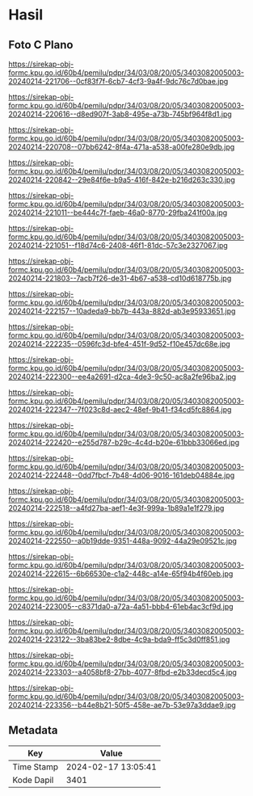 # Hasil

## Foto C Plano

https://sirekap-obj-formc.kpu.go.id/60b4/pemilu/pdpr/34/03/08/20/05/3403082005003-20240214-221706--0cf83f7f-6cb7-4cf3-9a4f-9dc76c7d0bae.jpg

https://sirekap-obj-formc.kpu.go.id/60b4/pemilu/pdpr/34/03/08/20/05/3403082005003-20240214-220616--d8ed907f-3ab8-495e-a73b-745bf964f8d1.jpg

https://sirekap-obj-formc.kpu.go.id/60b4/pemilu/pdpr/34/03/08/20/05/3403082005003-20240214-220708--07bb6242-8f4a-471a-a538-a00fe280e9db.jpg

https://sirekap-obj-formc.kpu.go.id/60b4/pemilu/pdpr/34/03/08/20/05/3403082005003-20240214-220842--29e84f6e-b9a5-416f-842e-b216d263c330.jpg

https://sirekap-obj-formc.kpu.go.id/60b4/pemilu/pdpr/34/03/08/20/05/3403082005003-20240214-221011--be444c7f-faeb-46a0-8770-29fba241f00a.jpg

https://sirekap-obj-formc.kpu.go.id/60b4/pemilu/pdpr/34/03/08/20/05/3403082005003-20240214-221051--f18d74c6-2408-46f1-81dc-57c3e2327067.jpg

https://sirekap-obj-formc.kpu.go.id/60b4/pemilu/pdpr/34/03/08/20/05/3403082005003-20240214-221803--7acb7f26-de31-4b67-a538-cd10d618775b.jpg

https://sirekap-obj-formc.kpu.go.id/60b4/pemilu/pdpr/34/03/08/20/05/3403082005003-20240214-222157--10adeda9-bb7b-443a-882d-ab3e95933651.jpg

https://sirekap-obj-formc.kpu.go.id/60b4/pemilu/pdpr/34/03/08/20/05/3403082005003-20240214-222235--0596fc3d-bfe4-451f-9d52-f10e457dc68e.jpg

https://sirekap-obj-formc.kpu.go.id/60b4/pemilu/pdpr/34/03/08/20/05/3403082005003-20240214-222300--ee4a2691-d2ca-4de3-9c50-ac8a2fe96ba2.jpg

https://sirekap-obj-formc.kpu.go.id/60b4/pemilu/pdpr/34/03/08/20/05/3403082005003-20240214-222347--7f023c8d-aec2-48ef-9b41-f34cd5fc8864.jpg

https://sirekap-obj-formc.kpu.go.id/60b4/pemilu/pdpr/34/03/08/20/05/3403082005003-20240214-222420--e255d787-b29c-4c4d-b20e-61bbb33066ed.jpg

https://sirekap-obj-formc.kpu.go.id/60b4/pemilu/pdpr/34/03/08/20/05/3403082005003-20240214-222448--0dd7fbcf-7b48-4d06-9016-161deb04884e.jpg

https://sirekap-obj-formc.kpu.go.id/60b4/pemilu/pdpr/34/03/08/20/05/3403082005003-20240214-222518--a4fd27ba-aef1-4e3f-999a-1b89a1e1f279.jpg

https://sirekap-obj-formc.kpu.go.id/60b4/pemilu/pdpr/34/03/08/20/05/3403082005003-20240214-222550--a0b19dde-9351-448a-9092-44a29e09521c.jpg

https://sirekap-obj-formc.kpu.go.id/60b4/pemilu/pdpr/34/03/08/20/05/3403082005003-20240214-222615--6b66530e-c1a2-448c-a14e-65f94b4f60eb.jpg

https://sirekap-obj-formc.kpu.go.id/60b4/pemilu/pdpr/34/03/08/20/05/3403082005003-20240214-223005--c8371da0-a72a-4a51-bbb4-61eb4ac3cf9d.jpg

https://sirekap-obj-formc.kpu.go.id/60b4/pemilu/pdpr/34/03/08/20/05/3403082005003-20240214-223122--3ba83be2-8dbe-4c9a-bda9-ff5c3d0ff851.jpg

https://sirekap-obj-formc.kpu.go.id/60b4/pemilu/pdpr/34/03/08/20/05/3403082005003-20240214-223303--a4058bf8-27bb-4077-8fbd-e2b33decd5c4.jpg

https://sirekap-obj-formc.kpu.go.id/60b4/pemilu/pdpr/34/03/08/20/05/3403082005003-20240214-223356--b44e8b21-50f5-458e-ae7b-53e97a3ddae9.jpg


## Metadata

| Key        | Value               |
| ---------- | ------------------- |
| Time Stamp | 2024-02-17 13:05:41 |
| Kode Dapil | 3401                |



